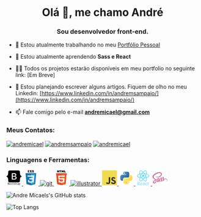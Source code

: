 <h1 align="center">Olá 👋, me chamo André</h1>
<h3 align="center">Sou desenvolvedor front-end.</h3>

- 🔭 Estou atualmente trabalhando no meu [Portfólio Pessoal](https://github.com/AndreMicael/Portfolio_Dev/)

- 🌱 Estou atualmente aprendendo **Sass e React**

- 👨‍💻 Todos os projetos estarão disponíveis em meu portfolio no seguinte link: [Em Breve]

- 📝 Estou planejando escrever alguns artigos. Fiquem de olho no meu Linkedin: [https://www.linkedin.com/in/andremsampaio/](https://www.linkedin.com/in/andremsampaio/)

- 📫 Fale comigo pelo e-mail **andremicael@gmail.com**

<h3 align="left">Meus Contatos:</h3>
<p align="left">
<a href="https://codepen.io/andremicael" target="_blank"><img align="center" src="https://raw.githubusercontent.com/rahuldkjain/github-profile-readme-generator/master/src/images/icons/Social/codepen.svg" alt="andremicael" height="30" width="40" /></a>
<a href="https://linkedin.com/in/andremsampaio" target="_blank"><img align="center" src="https://raw.githubusercontent.com/rahuldkjain/github-profile-readme-generator/master/src/images/icons/Social/linked-in-alt.svg" alt="andremsampaio" height="30" width="40" /></a>
<a href="https://www.behance.net/andremicael" target="_blank"><img align="center" src="https://raw.githubusercontent.com/rahuldkjain/github-profile-readme-generator/master/src/images/icons/Social/behance.svg" alt="andremicael" height="30" width="40" /></a>
</p>

<h3 align="left">Linguagens e Ferramentas:</h3>
<p align="left"> <a href="https://getbootstrap.com" target="_blank" rel="noreferrer"> <img src="https://raw.githubusercontent.com/devicons/devicon/master/icons/bootstrap/bootstrap-plain-wordmark.svg" alt="bootstrap" width="40" height="40"/> </a> <a href="https://www.w3schools.com/css/" target="_blank" rel="noreferrer"> <img src="https://raw.githubusercontent.com/devicons/devicon/master/icons/css3/css3-original-wordmark.svg" alt="css3" width="40" height="40"/> </a> <a href="https://git-scm.com/" target="_blank" rel="noreferrer"> <img src="https://www.vectorlogo.zone/logos/git-scm/git-scm-icon.svg" alt="git" width="40" height="40"/> </a> <a href="https://www.w3.org/html/" target="_blank" rel="noreferrer"> <img src="https://raw.githubusercontent.com/devicons/devicon/master/icons/html5/html5-original-wordmark.svg" alt="html5" width="40" height="40"/> </a> <a href="https://www.adobe.com/in/products/illustrator.html" target="_blank" rel="noreferrer"> <img src="https://www.vectorlogo.zone/logos/adobe_illustrator/adobe_illustrator-icon.svg" alt="illustrator" width="40" height="40"/> </a> <a href="https://developer.mozilla.org/en-US/docs/Web/JavaScript" target="_blank" rel="noreferrer"> <img src="https://raw.githubusercontent.com/devicons/devicon/master/icons/javascript/javascript-original.svg" alt="javascript" width="40" height="40"/> </a> <a href="https://www.python.org" target="_blank" rel="noreferrer"> <img src="https://raw.githubusercontent.com/devicons/devicon/master/icons/python/python-original.svg" alt="python" width="40" height="40"/> </a> <a href="https://reactjs.org/" target="_blank" rel="noreferrer"> <img src="https://raw.githubusercontent.com/devicons/devicon/master/icons/react/react-original-wordmark.svg" alt="react" width="40" height="40"/> </a> <a href="https://sass-lang.com" target="_blank" rel="noreferrer"> <img src="https://raw.githubusercontent.com/devicons/devicon/master/icons/sass/sass-original.svg" alt="sass" width="40" height="40"/> </a> </p>



![Andre Micaels's GitHub stats](https://github-readme-stats.vercel.app/api?username=AndreMicael&theme=radical&show_icons=true) 

![Top Langs](https://github-readme-stats.vercel.app/api/top-langs/?username=AndreMicael&theme=radical)


